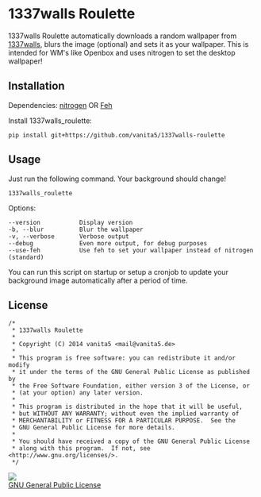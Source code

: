 1337walls Roulette
==================

1337walls Roulette automatically downloads a random wallpaper from [1337walls](http://1337walls.w8l.org/), blurs 
the image (optional) and sets it as your wallpaper.
This is intended for WM's like Openbox and uses nitrogen to set the desktop wallpaper!

Installation
------------
Dependencies:
[nitrogen](https://wiki.archlinux.org/index.php/nitrogen)
OR
[Feh](https://wiki.archlinux.org/index.php/feh)
    

Install 1337walls_roulette:

    pip install git+https://github.com/vanita5/1337walls-roulette
    
    
Usage
-----
Just run the following command. Your background should change!

    1337walls_roulette
    
Options:

    --version           Display version
    -b, --blur          Blur the wallpaper
    -v, --verbose       Verbose output
    --debug             Even more output, for debug purposes
    --use-feh           Use feh to set your wallpaper instead of nitrogen (standard)
    
You can run this script on startup or setup a cronjob to update your background image automatically 
after a period of time.


License
-------

    /*
     * 1337walls Roulette
     *
     * Copyright (C) 2014 vanita5 <mail@vanita5.de>
     *
     * This program is free software: you can redistribute it and/or modify
     * it under the terms of the GNU General Public License as published by
     * the Free Software Foundation, either version 3 of the License, or
     * (at your option) any later version.
     *
     * This program is distributed in the hope that it will be useful,
     * but WITHOUT ANY WARRANTY; without even the implied warranty of
     * MERCHANTABILITY or FITNESS FOR A PARTICULAR PURPOSE.  See the
     * GNU General Public License for more details.
     *
     * You should have received a copy of the GNU General Public License
     * along with this program.  If not, see <http://www.gnu.org/licenses/>.
     */
                                                                                                             
<a href="https://www.gnu.org/licenses/gpl-3.0.en.html"><img src="https://www.gnu.org/graphics/gplv3-127x51.png"><br/>GNU General Public License</a>
